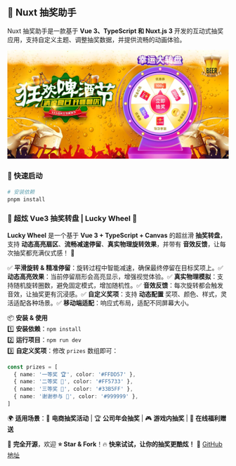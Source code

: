 ## 🎡 Nuxt 抽奖助手

Nuxt 抽奖助手是一款基于 **Vue 3、TypeScript 和 Nuxt.js 3** 开发的互动式抽奖应用，支持自定义主题、调整抽奖数据，并提供流畅的动画体验。

![抽奖助手预览](public/images/nuxtImage.jpg)

### 🚀 快速启动

```bash
# 安装依赖
pnpm install
```

### 🎯 超炫 Vue3 抽奖转盘 | Lucky Wheel 🚀

**Lucky Wheel** 是一个基于 **Vue 3 + TypeScript + Canvas** 的超丝滑 **抽奖转盘**，支持 **动态高亮扇区**、**流畅减速停留**、**真实物理旋转效果**，并带有 **音效反馈**，让每次抽奖都充满仪式感！ 🎉

✅ **平滑旋转 & 精准停留**：旋转过程中智能减速，确保最终停留在目标奖项上。✅ **动态高亮效果**：当前停留扇形会高亮显示，增强视觉体验。✅ **真实物理模拟**：支持随机旋转圈数，避免固定模式，增加随机性。✅ **音效反馈**：每次旋转都会触发音效，让抽奖更有沉浸感。✅ **自定义奖项**：支持 **动态配置** 奖项、颜色、样式，灵活适配各种场景。✅ **移动端适配**：响应式布局，适配不同屏幕大小。

📦 **安装 & 使用**  
1️⃣ **安装依赖**：`npm install`  
2️⃣ **运行项目**：`npm run dev`  
3️⃣ **自定义奖项**：修改 `prizes` 数组即可：

```ts
const prizes = [
  { name: '一等奖 🏆', color: '#FFDD57' },
  { name: '二等奖 🎉', color: '#FF5733' },
  { name: '三等奖 🎁', color: '#33B5FF' },
  { name: '谢谢参与 🙏', color: '#999999' },
]
```

🌍 **适用场景**：🎡 **电商抽奖活动** | 🏆 **公司年会抽奖** | 🎮 **游戏内抽奖** | 🎁 **在线福利赠送**

📌 **完全开源**，欢迎 **⭐ Star & Fork**！🔥 **快来试试，让你的抽奖更酷炫！** 🚀 [GitHub 地址](https://github.com/your-repo-url)
